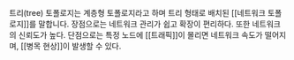 트리(tree) 토폴로지는 계층형 토폴로지라고 하며 트리 형태로 배치된 [[네트워크 토폴로지]]를 말합니다. 장점으로는 네트워크 관리가 쉽고 확장이 편리하다. 또한 네트워크의 신뢰도가 높다. 단점으로는 특정 노드에 [[트래픽]]이 몰리면 네트워크 속도가 떨어지며, [[병목 현상]]이 발생할 수 있다.